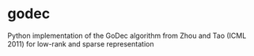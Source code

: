 # godec
Python implementation of the GoDec algorithm from Zhou and Tao (ICML 2011) for low-rank and sparse representation 
